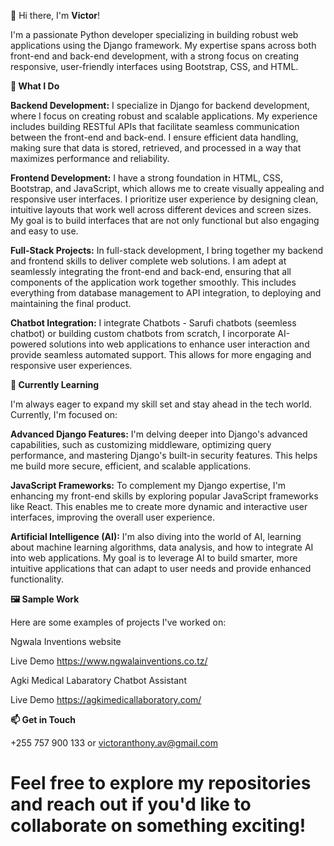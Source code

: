 👋 Hi there, I'm **Victor**!

I'm a passionate Python developer specializing in building robust web applications using the Django framework. My expertise spans across both front-end and back-end development, with a strong focus on creating responsive, user-friendly interfaces using Bootstrap, CSS, and HTML.

**🚀 What I Do**

**Backend Development:**
I specialize in Django for backend development, where I focus on creating robust and scalable applications. My experience includes building RESTful APIs that facilitate seamless communication between the front-end and back-end. I ensure efficient data handling, making sure that data is stored, retrieved, and processed in a way that maximizes performance and reliability.

**Frontend Development:**
I have a strong foundation in HTML, CSS, Bootstrap, and JavaScript, which allows me to create visually appealing and responsive user interfaces. I prioritize user experience by designing clean, intuitive layouts that work well across different devices and screen sizes. My goal is to build interfaces that are not only functional but also engaging and easy to use.

**Full-Stack Projects:**
In full-stack development, I bring together my backend and frontend skills to deliver complete web solutions. I am adept at seamlessly integrating the front-end and back-end, ensuring that all components of the application work together smoothly. This includes everything from database management to API integration, to deploying and maintaining the final product.

**Chatbot Integration:**
I integrate Chatbots - Sarufi chatbots (seemless chatbot) or building custom chatbots from scratch, I incorporate AI-powered solutions into web applications to enhance user interaction and provide seamless automated support. This allows for more engaging and responsive user experiences.

**🌱 Currently Learning**

I'm always eager to expand my skill set and stay ahead in the tech world. Currently, I'm focused on:

**Advanced Django Features:** I'm delving deeper into Django's advanced capabilities, such as customizing middleware, optimizing query performance, and mastering Django's built-in security features. This helps me build more secure, efficient, and scalable applications.

**JavaScript Frameworks:** To complement my Django expertise, I'm enhancing my front-end skills by exploring popular JavaScript frameworks like React. This enables me to create more dynamic and interactive user interfaces, improving the overall user experience.

**Artificial Intelligence (AI):** I'm also diving into the world of AI, learning about machine learning algorithms, data analysis, and how to integrate AI into web applications. My goal is to leverage AI to build smarter, more intuitive applications that can adapt to user needs and provide enhanced functionality.


**🖼️ Sample Work**

Here are some examples of projects I've worked on:

Ngwala Inventions website

Live Demo
https://www.ngwalainventions.co.tz/

Agki Medical Labaratory Chatbot Assistant

Live Demo
https://agkimedicallaboratory.com/


**📫 Get in Touch**

+255 757 900 133 or victoranthony.av@gmail.com

# Feel free to explore my repositories and reach out if you'd like to collaborate on something exciting!
